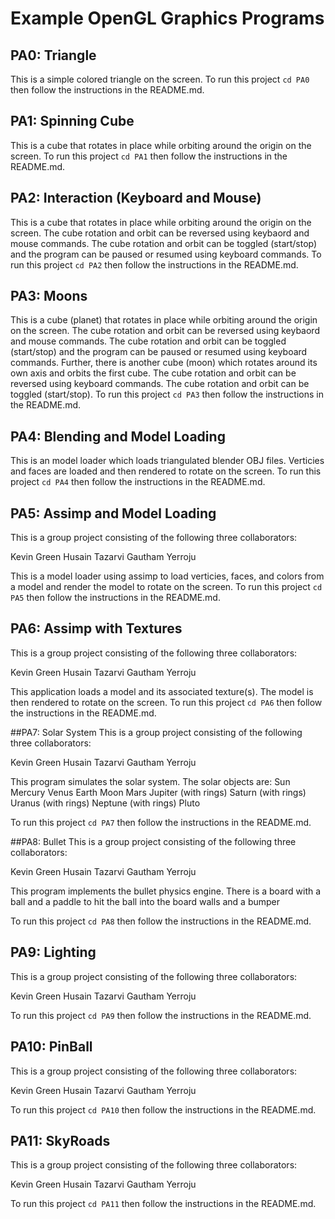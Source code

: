 # Example OpenGL Graphics Programs

## PA0: Triangle
This is a simple colored triangle on the screen. To run this project ```cd PA0``` then follow the instructions in the README.md.

## PA1: Spinning Cube
This is a cube that rotates in place while orbiting around the origin on the screen. To run this project ```cd PA1``` then follow the instructions in the README.md.

## PA2: Interaction (Keyboard and Mouse)
This is a cube that rotates in place while orbiting around the origin on the screen. The cube rotation and orbit can be reversed using keybaord and mouse commands. The cube rotation and orbit can be toggled (start/stop) and the program can be paused or resumed using keyboard commands. To run this project ```cd PA2``` then follow the instructions in the README.md.

## PA3: Moons
This is a cube (planet) that rotates in place while orbiting around the origin on the screen. The cube rotation and orbit can be reversed using keybaord and mouse commands. The cube rotation and orbit can be toggled (start/stop) and the program can be paused or resumed using keyboard commands. Further, there is another cube (moon) which rotates around its own axis and orbits the first cube. The cube rotation and orbit can be reversed using keyboard commands. The cube rotation and orbit can be toggled (start/stop). To run this project ```cd PA3``` then follow the instructions in the README.md.

## PA4: Blending and Model Loading
This is an model loader which loads triangulated blender OBJ files. Verticies and faces are loaded and then rendered to rotate on the screen. To run this project ```cd PA4``` then follow the instructions in the README.md.

## PA5: Assimp and Model Loading
This is a group project consisting of the following three collaborators:

Kevin Green
Husain Tazarvi
Gautham Yerroju

This is a model loader using assimp to load verticies, faces, and colors from a model and render the model to rotate on the screen. To run this project ```cd PA5``` then follow the instructions in the README.md.

## PA6: Assimp with Textures
This is a group project consisting of the following three collaborators:

Kevin Green
Husain Tazarvi
Gautham Yerroju

This application loads a model and its associated texture(s). The model is then rendered to rotate on the screen. To run this project ```cd PA6``` then follow the instructions in the README.md.

##PA7: Solar System
This is a group project consisting of the following three collaborators:

Kevin Green
Husain Tazarvi
Gautham Yerroju

This program simulates the solar system. The solar objects are:
Sun
Mercury
Venus
Earth
Moon
Mars
Jupiter (with rings)
Saturn (with rings)
Uranus (with rings)
Neptune (with rings)
Pluto

To run this project ```cd PA7``` then follow the instructions in the README.md.

##PA8: Bullet
This is a group project consisting of the following three collaborators:

Kevin Green
Husain Tazarvi
Gautham Yerroju

This program implements the bullet physics engine. There is a board with a ball and a paddle to hit the ball into the board walls and a bumper

To run this project ```cd PA8``` then follow the instructions in the README.md.

## PA9: Lighting

This is a group project consisting of the following three collaborators:

Kevin Green
Husain Tazarvi
Gautham Yerroju

To run this project ```cd PA9``` then follow the instructions in the README.md.

## PA10: PinBall

This is a group project consisting of the following three collaborators:

Kevin Green
Husain Tazarvi
Gautham Yerroju

To run this project ```cd PA10``` then follow the instructions in the README.md.

## PA11: SkyRoads

This is a group project consisting of the following three collaborators:

Kevin Green
Husain Tazarvi
Gautham Yerroju

To run this project ```cd PA11``` then follow the instructions in the README.md.

